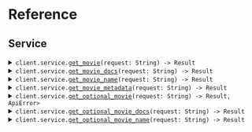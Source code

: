# Reference
## Service
<details><summary><code>client.service.<a href="/src/api/resources/service/client.rs">get_movie</a>(request: String) -> Result<Response, ApiError></code></summary>
<dl>
<dd>

#### 🔌 Usage

<dl>
<dd>

<dl>
<dd>

```rust
use seed_response_property::prelude::*;

#[tokio::main]
async fn main() {
    let config = ClientConfig {
        ..Default::default()
    };
    let client = ResponsePropertyClient::new(config).expect("Failed to build client");
    client.service.get_movie(&"string".to_string(), None).await;
}
```
</dd>
</dl>
</dd>
</dl>


</dd>
</dl>
</details>

<details><summary><code>client.service.<a href="/src/api/resources/service/client.rs">get_movie_docs</a>(request: String) -> Result<Response, ApiError></code></summary>
<dl>
<dd>

#### 🔌 Usage

<dl>
<dd>

<dl>
<dd>

```rust
use seed_response_property::prelude::*;

#[tokio::main]
async fn main() {
    let config = ClientConfig {
        ..Default::default()
    };
    let client = ResponsePropertyClient::new(config).expect("Failed to build client");
    client.service.get_movie(&"string".to_string(), None).await;
}
```
</dd>
</dl>
</dd>
</dl>


</dd>
</dl>
</details>

<details><summary><code>client.service.<a href="/src/api/resources/service/client.rs">get_movie_name</a>(request: String) -> Result<StringResponse, ApiError></code></summary>
<dl>
<dd>

#### 🔌 Usage

<dl>
<dd>

<dl>
<dd>

```rust
use seed_response_property::prelude::*;

#[tokio::main]
async fn main() {
    let config = ClientConfig {
        ..Default::default()
    };
    let client = ResponsePropertyClient::new(config).expect("Failed to build client");
    client.service.get_movie(&"string".to_string(), None).await;
}
```
</dd>
</dl>
</dd>
</dl>


</dd>
</dl>
</details>

<details><summary><code>client.service.<a href="/src/api/resources/service/client.rs">get_movie_metadata</a>(request: String) -> Result<Response, ApiError></code></summary>
<dl>
<dd>

#### 🔌 Usage

<dl>
<dd>

<dl>
<dd>

```rust
use seed_response_property::prelude::*;

#[tokio::main]
async fn main() {
    let config = ClientConfig {
        ..Default::default()
    };
    let client = ResponsePropertyClient::new(config).expect("Failed to build client");
    client.service.get_movie(&"string".to_string(), None).await;
}
```
</dd>
</dl>
</dd>
</dl>


</dd>
</dl>
</details>

<details><summary><code>client.service.<a href="/src/api/resources/service/client.rs">get_optional_movie</a>(request: String) -> Result<Option<Response>, ApiError></code></summary>
<dl>
<dd>

#### 🔌 Usage

<dl>
<dd>

<dl>
<dd>

```rust
use seed_response_property::prelude::*;

#[tokio::main]
async fn main() {
    let config = ClientConfig {
        ..Default::default()
    };
    let client = ResponsePropertyClient::new(config).expect("Failed to build client");
    client.service.get_movie(&"string".to_string(), None).await;
}
```
</dd>
</dl>
</dd>
</dl>


</dd>
</dl>
</details>

<details><summary><code>client.service.<a href="/src/api/resources/service/client.rs">get_optional_movie_docs</a>(request: String) -> Result<OptionalWithDocs, ApiError></code></summary>
<dl>
<dd>

#### 🔌 Usage

<dl>
<dd>

<dl>
<dd>

```rust
use seed_response_property::prelude::*;

#[tokio::main]
async fn main() {
    let config = ClientConfig {
        ..Default::default()
    };
    let client = ResponsePropertyClient::new(config).expect("Failed to build client");
    client.service.get_movie(&"string".to_string(), None).await;
}
```
</dd>
</dl>
</dd>
</dl>


</dd>
</dl>
</details>

<details><summary><code>client.service.<a href="/src/api/resources/service/client.rs">get_optional_movie_name</a>(request: String) -> Result<OptionalStringResponse, ApiError></code></summary>
<dl>
<dd>

#### 🔌 Usage

<dl>
<dd>

<dl>
<dd>

```rust
use seed_response_property::prelude::*;

#[tokio::main]
async fn main() {
    let config = ClientConfig {
        ..Default::default()
    };
    let client = ResponsePropertyClient::new(config).expect("Failed to build client");
    client.service.get_movie(&"string".to_string(), None).await;
}
```
</dd>
</dl>
</dd>
</dl>


</dd>
</dl>
</details>
